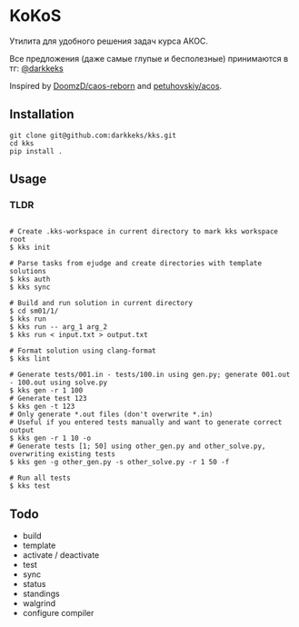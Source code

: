 # KoKoS

Утилита для удобного решения задач курса АКОС.

Все предложения (даже самые глупые и бесполезные) принимаются в тг: [@darkkeks](https://t.me/darkkeks)

Inspired by [DoomzD/caos-reborn](https://github.com/DoomzD/caos-reborn) and [petuhovskiy/acos](https://github.com/petuhovskiy/acos).

## Installation

```shell script
git clone git@github.com:darkkeks/kks.git
cd kks
pip install .
```

## Usage

### TLDR

```shell script

# Create .kks-workspace in current directory to mark kks workspace root
$ kks init

# Parse tasks from ejudge and create directories with template solutions
$ kks auth
$ kks sync

# Build and run solution in current directory
$ cd sm01/1/
$ kks run
$ kks run -- arg_1 arg_2
$ kks run < input.txt > output.txt

# Format solution using clang-format
$ kks lint

# Generate tests/001.in - tests/100.in using gen.py; generate 001.out - 100.out using solve.py
$ kks gen -r 1 100
# Generate test 123
$ kks gen -t 123
# Only generate *.out files (don't overwrite *.in)
# Useful if you entered tests manually and want to generate correct output
$ kks gen -r 1 10 -o
# Generate tests [1; 50] using other_gen.py and other_solve.py, overwriting existing tests
$ kks gen -g other_gen.py -s other_solve.py -r 1 50 -f

# Run all tests
$ kks test
```

## Todo
- build
- template
- activate / deactivate
- test
- sync
- status
- standings
- walgrind
- configure compiler
